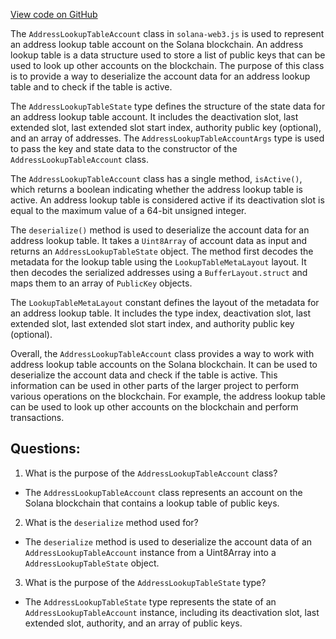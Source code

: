 [View code on GitHub](https://github.com/solana-labs/solana-web3.js/blob/master/packages/library-legacy/src/programs/address-lookup-table/state.ts)

The `AddressLookupTableAccount` class in `solana-web3.js` is used to represent an address lookup table account on the Solana blockchain. An address lookup table is a data structure used to store a list of public keys that can be used to look up other accounts on the blockchain. The purpose of this class is to provide a way to deserialize the account data for an address lookup table and to check if the table is active.

The `AddressLookupTableState` type defines the structure of the state data for an address lookup table account. It includes the deactivation slot, last extended slot, last extended slot start index, authority public key (optional), and an array of addresses. The `AddressLookupTableAccountArgs` type is used to pass the key and state data to the constructor of the `AddressLookupTableAccount` class.

The `AddressLookupTableAccount` class has a single method, `isActive()`, which returns a boolean indicating whether the address lookup table is active. An address lookup table is considered active if its deactivation slot is equal to the maximum value of a 64-bit unsigned integer.

The `deserialize()` method is used to deserialize the account data for an address lookup table. It takes a `Uint8Array` of account data as input and returns an `AddressLookupTableState` object. The method first decodes the metadata for the lookup table using the `LookupTableMetaLayout` layout. It then decodes the serialized addresses using a `BufferLayout.struct` and maps them to an array of `PublicKey` objects.

The `LookupTableMetaLayout` constant defines the layout of the metadata for an address lookup table. It includes the type index, deactivation slot, last extended slot, last extended slot start index, and authority public key (optional).

Overall, the `AddressLookupTableAccount` class provides a way to work with address lookup table accounts on the Solana blockchain. It can be used to deserialize the account data and check if the table is active. This information can be used in other parts of the larger project to perform various operations on the blockchain. For example, the address lookup table can be used to look up other accounts on the blockchain and perform transactions.
## Questions: 
 1. What is the purpose of the `AddressLookupTableAccount` class?
- The `AddressLookupTableAccount` class represents an account on the Solana blockchain that contains a lookup table of public keys.

2. What is the `deserialize` method used for?
- The `deserialize` method is used to deserialize the account data of an `AddressLookupTableAccount` instance from a Uint8Array into a `AddressLookupTableState` object.

3. What is the purpose of the `AddressLookupTableState` type?
- The `AddressLookupTableState` type represents the state of an `AddressLookupTableAccount` instance, including its deactivation slot, last extended slot, authority, and an array of public keys.